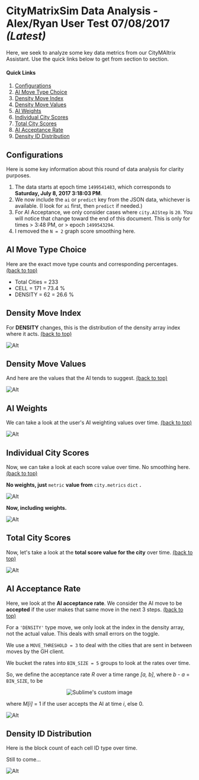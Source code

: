 # CityMatrixSim Data Analysis - Alex/Ryan User Test 07/08/2017 *(Latest)*

Here, we seek to analyze some key data metrics from our CityMAItrix Assistant. Use the quick links below to get from section to section.

#### Quick Links

1. [Configurations](#configurations)
2. [AI Move Type Choice](#ai-move-type-choice)
3. [Density Move Index](#density-move-index)
4. [Density Move Values](#density-move-values)
5. [AI Weights](#ai-weights)
6. [Individual City Scores](#individual-city-scores)
7. [Total City Scores](#total-city-scores)
8. [AI Acceptance Rate](#ai-acceptance-rate)
9. [Density ID Distribution](#density-id-distribution)

## Configurations

Here is some key information about this round of data analysis for clarity purposes.

1. The data starts at epoch time `1499541483`, which corresponds to **Saturday, July 8, 2017 3:18:03 PM**.
2. We now include the `ai` or `predict` key from the JSON data, whichever is available. (I look for `ai` first, then `predict` if needed.)
3. For AI Acceptance, we only consider cases where `city.AIStep` is `20`. You will notice that change toward the end of this document. This is only for times > 3:48 PM, or > epoch `1499543294`.
4. I removed the `N = 2` graph score smoothing here.

## AI Move Type Choice

Here are the exact move type counts and corresponding percentages. [(back to top)](#quick-links)

- Total Cities = 233
- CELL = 171 = 73.4 % 
- DENSITY = 62 = 26.6 %

## Density Move Index

For **DENSITY** changes, this is the distribution of the density array index where it acts. [(back to top)](#quick-links)

![Alt](data_new/log_170708_self-test_001_Alex_predicted_cities_density_indices.png)

## Density Move Values

And here are the values that the AI tends to suggest. [(back to top)](#quick-links)

![Alt](data_new/log_170708_self-test_001_Alex_predicted_cities_density_values.png)

## AI Weights

We can take a look at the user's AI weighting values over time. [(back to top)](#quick-links)

![Alt](data_new/log_170708_self-test_001_Alex_predicted_cities_ai_weights.png)

## Individual City Scores

Now, we can take a look at each score value over time. No smoothing here. [(back to top)](#quick-links)

**No weights, just** `metric` **value from** `city.metrics` `dict` **.**

![Alt](data_new/log_170708_self-test_001_Alex_predicted_cities_indi_scores_no_weight.png)

**Now, including weights.**

![Alt](data_new/log_170708_self-test_001_Alex_predicted_cities_indi_scores_yes_weight.png)

## Total City Scores

Now, let's take a look at the **total score value for the city** over time. [(back to top)](#quick-links)

![Alt](data_new/log_170708_self-test_001_Alex_predicted_cities_total_score.png)

## AI Acceptance Rate

Here, we look at the **AI acceptance rate**. We consider the AI move to be **accepted** if the user makes that same move in the next 3 steps. [(back to top)](#quick-links)

For a `'DENSITY'` type move, we only look at the index in the density array, not the actual value. This deals with small errors on the toggle.

We use a `MOVE_THRESHOLD = 3` to deal with the cities that are sent in between moves by the GH client.

We bucket the rates into `BIN_SIZE = 5` groups to look at the rates over time.

So, we define the acceptance rate *R* over a time range *[a, b]*, where *b - a* = `BIN_SIZE`, to be

<p align="center">
  <img src="https://latex.codecogs.com/gif.latex?%5Cfrac%7B%5Csum_%7Bi%20%3D%20a%7D%5Eb%20M%5Bi%5D%7D%7Bb%20-%20a%7D" alt="Sublime's custom image"/>
</p>

where *M[i]* = 1 if the user accepts the AI at time *i*, else 0.

![Alt](data_new/log_170708_self-test_001_Alex_predicted_cities_ai_acceptance.png)

## Density ID Distribution

Here is the block count of each cell ID type over time.

Still to come...

![Alt](data_new/log_170708_self-test_001_Alex_predicted_cities_id_dist.png)